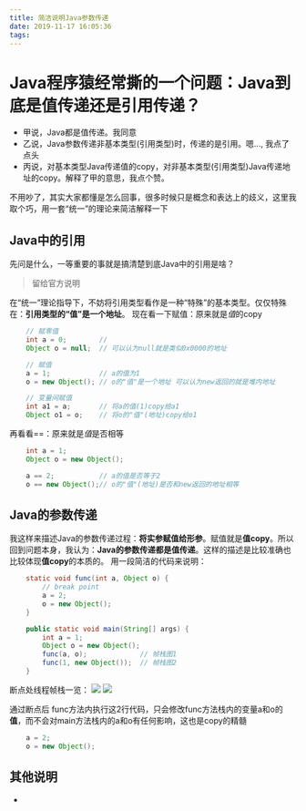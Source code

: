 ```yaml
---
title: 简洁说明Java参数传递
date: 2019-11-17 16:05:36
tags:
---
```


# Java程序猿经常撕的一个问题：Java到底是值传递还是引用传递？ 
* 甲说，Java都是值传递。我同意
* 乙说，Java参数传递非基本类型(引用类型)时，传递的是引用。嗯..., 我点了点头
* 丙说，对基本类型Java传递值的copy，对非基本类型(引用类型)Java传递地址的copy。解释了甲的意思，我点个赞。 

不用吵了，其实大家都懂是怎么回事，很多时候只是概念和表达上的歧义，这里我取个巧，用一套“统一”的理论来简洁解释一下 

## Java中的引用
先问是什么，一等重要的事就是搞清楚到底Java中的引用是啥？
> 留给官方说明  

<!-- 这里放一张栈堆图 -->

在“统一”理论指导下，不妨将引用类型看作是一种“特殊”的基本类型。仅仅特殊在：**引用类型的“值”是一个地址**。
现在看一下赋值：原来就是*值*的copy
```java
    // 赋零值
    int a = 0;        // 
    Object o = null;  // 可以认为null就是类似0x0000的地址

    // 赋值
    a = 1;            // a的值为1
    o = new Object(); // o的"值"是一个地址 可以认为new返回的就是堆内地址

    // 变量间赋值
    int a1 = a;       // 将a的值(1)copy给a1
    Object o1 = o;    // 将o的"值"(地址)copy给o1
```
再看看==：原来就是*值*是否相等
```java
    int a = 1;
    Object o = new Object();

    a == 2;           // a的值是否等于2
    o == new Object();// o的"值"(地址)是否和new返回的地址相等
```

## Java的参数传递
我这样来描述Java的参数传递过程：**将实参赋值给形参**。赋值就是**值copy**。所以回到问题本身，我认为：**Java的参数传递都是值传递**。这样的描述是比较准确也比较体现**值copy**的本质的。 
用一段简洁的代码来说明：
```java
    static void func(int a, Object o) {
        // break point
        a = 2;
        o = new Object();
    }

    public static void main(String[] args) {
        int a = 1;
        Object o = new Object();
        func(a, o);             // 帧栈图1
        func(1, new Object());  // 帧栈图2
    }
```
断点处线程帧栈一览：
![](/images/javaargpass1.jpg)
![](/images/javaargpass2.jpg) 

通过断点后 func方法内执行这2行代码，只会修改func方法栈内的变量a和o的**值**，而不会对main方法栈内的a和o有任何影响，这也是copy的精髓
```java
    a = 2;
    o = new Object();
```

## 其他说明
* 
